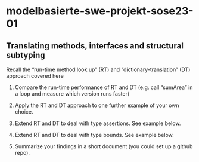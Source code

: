 # modelbasierte-swe-projekt-sose23-01
## Translating methods, interfaces and structural subtyping 

Recall the “run-time method look up” (RT) and “dictionary-translation” (DT) approach covered here

1. Compare the run-time performance of RT and DT (e.g. call “sumArea” in a loop and measure which version runs faster)

2. Apply the RT and DT approach to one further example of your own choice.

3. Extend RT and DT to deal with type assertions. See example below.

4. Extend RT and DT to deal with type bounds. See example below.

5. Summarize your findings in a short document (you could set up a github repo).
